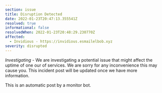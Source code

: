 ```yaml
---
section: issue
title: Disruption Detected
date: 2022-01-23T20:47:13.355541Z
resolved: true
informational: false
resolvedWhen: 2022-01-23T20:48:29.230770Z
affected:
  - Invidious - https://invidious.esmailelbob.xyz
severity: disrupted
---
```

*Investigating* - We are investigating a potential issue that might affect the uptime of one our of services. We are sorry for any inconvenience this may cause you. This incident post will be updated once we have more information.

This is an automatic post by a monitor bot.
        